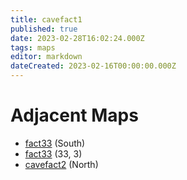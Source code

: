 ```yaml
---
title: cavefact1
published: true
date: 2023-02-28T16:02:24.000Z
tags: maps
editor: markdown
dateCreated: 2023-02-16T00:00:00.000Z
---
```



# Adjacent Maps
 * [fact33](/maps/fact33) (South)
 * [fact33](/maps/fact33) (33, 3)
 * [cavefact2](/maps/cavefact2) (North)
